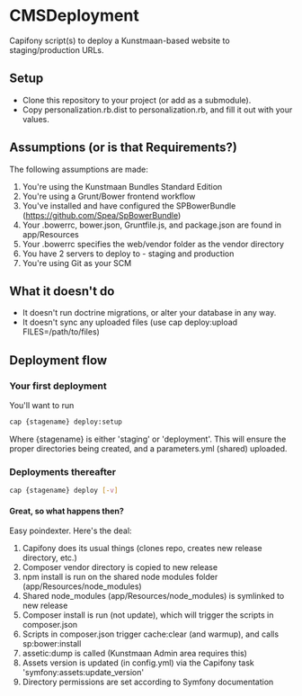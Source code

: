 # CMSDeployment

Capifony script(s) to deploy a Kunstmaan-based website to staging/production URLs.

## Setup

- Clone this repository to your project (or add as a submodule).
- Copy personalization.rb.dist to personalization.rb, and fill it out with your values.

## Assumptions (or is that Requirements?)

The following assumptions are made:

1. You're using the Kunstmaan Bundles Standard Edition
2. You're using a Grunt/Bower frontend workflow
3. You've installed and have configured the SPBowerBundle (https://github.com/Spea/SpBowerBundle)
4. Your .bowerrc, bower.json, Gruntfile.js, and package.json are found in app/Resources
5. Your .bowerrc specifies the web/vendor folder as the vendor directory
5. You have 2 servers to deploy to - staging and production
6. You're using Git as your SCM

## What it doesn't do

- It doesn't run doctrine migrations, or alter your database in any way.
- It doesn't sync any uploaded files (use cap deploy:upload FILES=/path/to/files)

## Deployment flow

### Your first deployment

You'll want to run 

```bash
cap {stagename} deploy:setup
```

Where {stagename} is either 'staging' or 'deployment'. This will ensure the proper directories being created, and a parameters.yml (shared) uploaded.

### Deployments thereafter

```bash
cap {stagename} deploy [-v]
```

#### Great, so what happens then?

Easy poindexter. Here's the deal:

1. Capifony does its usual things (clones repo, creates new release directory, etc.)
2. Composer vendor directory is copied to new release
4. npm install is run on the shared node modules folder (app/Resources/node_modules) 
5. Shared node_modules (app/Resources/node_modules) is symlinked to new release
6. Composer install is run (not update), which will trigger the scripts in composer.json
7. Scripts in composer.json trigger cache:clear (and warmup), and calls sp:bower:install
8. assetic:dump is called (Kunstmaan Admin area requires this)
9. Assets version is updated (in config.yml) via the Capifony task 'symfony:assets:update_version'
10. Directory permissions are set according to Symfony documentation 






